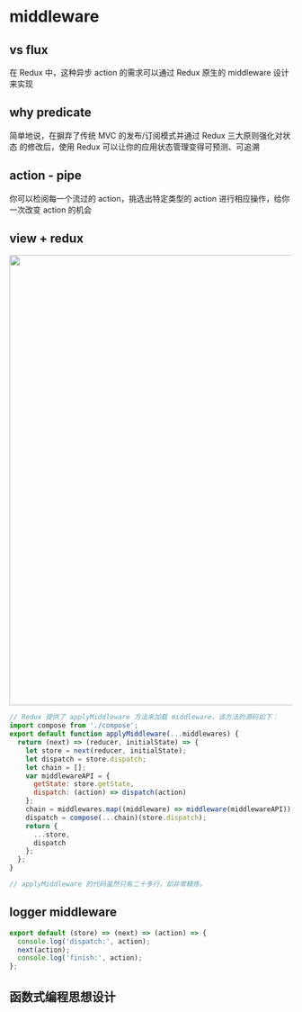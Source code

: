 # middleware

## vs flux
在 Redux 中，这种异步 action 的需求可以通过 Redux 原生的 middleware 设计来实现

## why predicate
简单地说，在摒弃了传统 MVC 的发布/订阅模式并通过 Redux 三大原则强化对状态
的修改后，使用 Redux 可以让你的应用状态管理变得可预测、可追溯

## action - pipe
你可以检阅每一个流过的 action，挑选出特定类型的 action 进行相应操作，给你
一次改变 action 的机会

## view + redux
<img width="800" src="https://tva1.sinaimg.cn/large/006tNbRwgy1gbh8cflf5ij30xm054js5.jpg">

```js
// Redux 提供了 applyMiddleware 方法来加载 middleware，该方法的源码如下：
import compose from './compose';
export default function applyMiddleware(...middlewares) {
  return (next) => (reducer, initialState) => {
    let store = next(reducer, initialState);
    let dispatch = store.dispatch;
    let chain = [];
    var middlewareAPI = {
      getState: store.getState,
      dispatch: (action) => dispatch(action)
    };
    chain = middlewares.map((middleware) => middleware(middlewareAPI));
    dispatch = compose(...chain)(store.dispatch);
    return {
      ...store,
      dispatch
    };
  };
}

// applyMiddleware 的代码虽然只有二十多行，却非常精炼。
```

## logger middleware
```js
export default (store) => (next) => (action) => {
  console.log('dispatch:', action);
  next(action);
  console.log('finish:', action);
};
```

## 函数式编程思想设计
